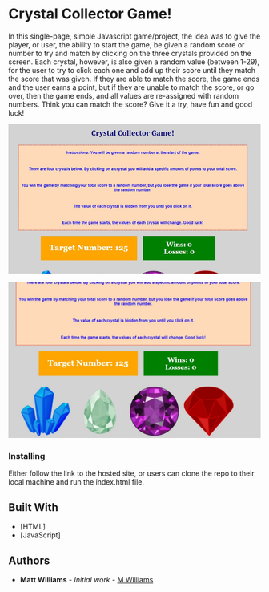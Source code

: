 # Crystal Collector Game!

In this single-page, simple Javascript game/project, the idea was to give the player, or user, the ability to start the game, be given a random score or number to try and match by clicking on the three crystals provided on the screen.  Each crystal, however, is also given a random value (between 1-29), for the user to try to click each one and add up their score until they match the score that was given.  If they are able to match the score, the game ends and the user earns a point, but if they are unable to match the score, or go over, then the game ends, and all values are re-assigned with random numbers.  Think you can match the score?  Give it a try, have fun and good luck!

![Crystal-Collector-Game-1](assets/images/Crystal-Collector-Game-1.jpg)

![Crystal-Collector-Game-2](assets/images/Crystal-Collector-Game-2.jpg)


### Installing

Either follow the link to the hosted site, or users can clone the repo to their local machine and run the index.html file.

## Built With

* [HTML]
* [JavaScript]

## Authors

* **Matt Williams** - *Initial work* - [M Williams](https://mattwills09.github.io/portfolio.html)
